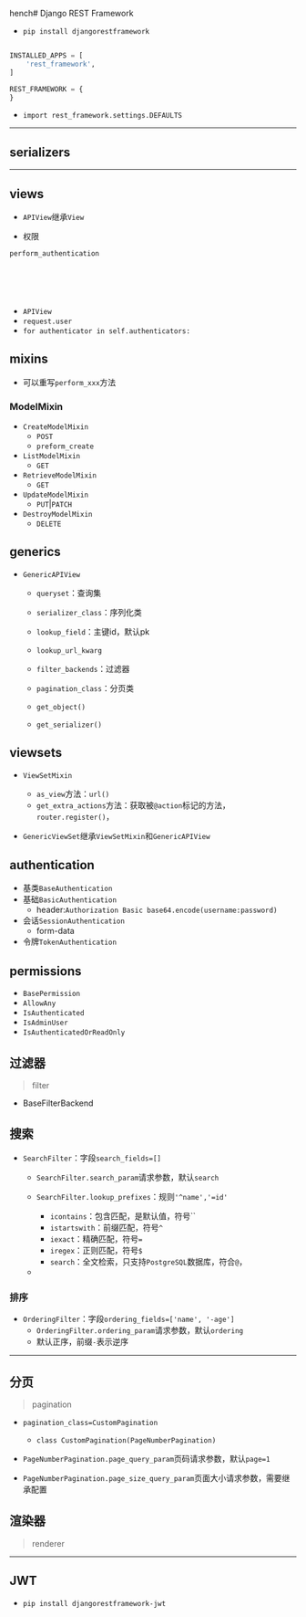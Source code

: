 hench# Django REST Framework


- `pip install djangorestframework`



```py

INSTALLED_APPS = [
    'rest_framework',
]

REST_FRAMEWORK = {
}

```

- `import rest_framework.settings.DEFAULTS`
---


## serializers


---
## views
- `APIView`继承`View`

- 权限

```py
perform_authentication







```
- `APIView`
- `request.user`
- `for authenticator in self.authenticators:`


## mixins
- 可以重写`perform_xxx`方法


### ModelMixin

- `CreateModelMixin`
    - `POST`
    - `preform_create`
- `ListModelMixin`
    - `GET`
- `RetrieveModelMixin`
    - `GET`
- `UpdateModelMixin`
    - `PUT`|`PATCH`
- `DestroyModelMixin`
    - `DELETE`



## generics

- `GenericAPIView`
    - `queryset`：查询集
    - `serializer_class`：序列化类
    - `lookup_field`：主键id，默认pk
    - `lookup_url_kwarg`
    - `filter_backends`：过滤器
    - `pagination_class`：分页类

    - `get_object()`
    - `get_serializer()`


## viewsets

- `ViewSetMixin`
    - `as_view`方法：`url()`
    - `get_extra_actions`方法：获取被`@action`标记的方法，`router.register()`，

- `GenericViewSet`继承`ViewSetMixin`和`GenericAPIView`


## authentication
- 基类`BaseAuthentication`
- 基础`BasicAuthentication`
    - header:`Authorization Basic base64.encode(username:password)`
- 会话`SessionAuthentication`
    - form-data
- 令牌`TokenAuthentication`


## permissions

- `BasePermission`
- `AllowAny`
- `IsAuthenticated`
- `IsAdminUser`
- `IsAuthenticatedOrReadOnly`



## 过滤器
> filter
- BaseFilterBackend

## 搜索
- `SearchFilter`：字段`search_fields=[]`
    - `SearchFilter.search_param`请求参数，默认`search`
    - `SearchFilter.lookup_prefixes`：规则`'^name','=id'`
        - `icontains`：包含匹配，是默认值，符号``
        - `istartswith`：前缀匹配，符号`^`
        - `iexact`：精确匹配，符号`=`
        - `iregex`：正则匹配，符号`$`
        - `search`：全文检索，只支持`PostgreSQL`数据库，符合`@`，

    -
### 排序
- `OrderingFilter`：字段`ordering_fields=['name', '-age']`
    - `OrderingFilter.ordering_param`请求参数，默认`ordering`
    - 默认正序，前缀`-`表示逆序
---
## 分页
> pagination
- `pagination_class=CustomPagination`
    - `class CustomPagination(PageNumberPagination)`

- `PageNumberPagination.page_query_param`页码请求参数，默认`page=1`
- `PageNumberPagination.page_size_query_param`页面大小请求参数，需要继承配置

## 渲染器
> renderer



---
## JWT

- `pip install djangorestframework-jwt`

